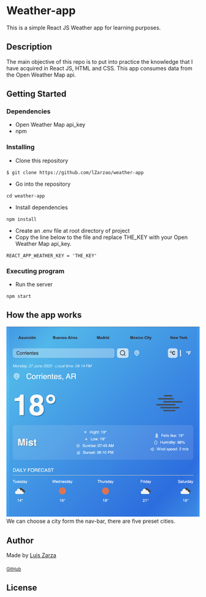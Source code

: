 # Weather-app

This is a simple React JS Weather app for learning purposes.

## Description

The main objective of this repo is to put into practice the knowledge that I have acquired in React JS, HTML and CSS.
This app consumes data from the Open Weather Map api.

## Getting Started

### Dependencies

* Open Weather Map api_key
* npm

### Installing

* Clone this repository

```
$ git clone https://github.com/lZarzao/weather-app
```

* Go into the repository

```
cd weather-app
```

* Install dependencies

```
npm install
```

* Create an .env file at root directory of project
* Copy the line below to the file and replace THE_KEY with your Open Weather Map api_key.

```
REACT_APP_WEATHER_KEY = 'THE_KEY'
```

### Executing program

* Run the server

```
npm start
```
## How the app works
![App screenshot](https://raw.githubusercontent.com/lZarzao/weather-app/master/src/assets/img15.49.png)
We can choose a city form the nav-bar, there are five preset cities.

## Author
  
<p>Made by <a href="https://www.linkedin.com/in/luis-zarzao/">Luis Zarza</a></p>
<sub><a href="https://github.com/lZarzao">GitHub</a></sub>

## License
